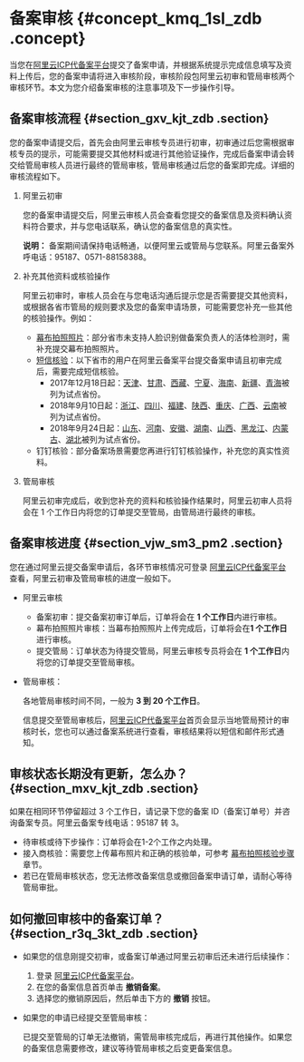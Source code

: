 # 备案审核 {#concept_kmq_1sl_zdb .concept}

当您在[阿里云ICP代备案平台](https://beian.aliyun.com/order/index.htm)提交了备案申请，并根据系统提示完成信息填写及资料上传后，您的备案申请将进入审核阶段，审核阶段包阿里云初审和管局审核两个审核环节。本文为您介绍备案审核的注意事项及下一步操作引导。

## 备案审核流程 {#section_gxv_kjt_zdb .section}

您的备案申请提交后，首先会由阿里云审核专员进行初审，初审通过后您需根据审核专员的提示，可能需要提交其他材料或进行其他验证操作，完成后备案申请会转交给管局审核人员进行最终的管局审核，管局审核通过后您的备案即完成。详细的审核流程如下。

1.  阿里云初审

    您的备案申请提交后，阿里云审核人员会查看您提交的备案信息及资料确认资料符合要求，并与您电话联系，确认您的备案信息的真实性。

    **说明：** 备案期间请保持电话畅通，以便阿里云或管局与您联系。阿里云备案外呼电话：95187、0571-88158388。

2.  补充其他资料或核验操作

    阿里云初审时，审核人员会在与您电话沟通后提示您是否需要提交其他资料，或根据各省市管局的规则要求及您的备案申请场景，可能需要您补充一些其他的核验操作。例如：

    -   [幕布拍照照片](cn.zh-CN/ICP备案流程（PC端）/人脸核验或幕布拍照核验.md#section_nwf_phv_y2b)：部分省市未支持人脸识别做备案负责人的活体检测时，需补充提交幕布拍照照片。
    -   [短信核验](cn.zh-CN/ICP备案流程（PC端）/短信核验.md#)：以下省市的用户在阿里云备案平台提交备案申请且初审完成后，需要完成短信核验。
        -   2017年12月18日起：[天津](http://tj.beian.miit.gov.cn)、[甘肃](http://gs.beian.miit.gov.cn)、[西藏](http://xz.beian.miit.gov.cn)、[宁夏](http://nx.beian.miit.gov.cn)、[海南](http://hi.beian.miit.gov.cn)、[新疆](http://xj.beian.miit.gov.cn)、[青海](http://qh.beian.miit.gov.cn)被列为试点省份。
        -   2018年9月10日起：[浙江](http://zj.beian.miit.gov.cn)、[四川](http://sc.beian.miit.gov.cn)、[福建](http://fj.beian.miit.gov.cn)、[陕西](http://sn.beian.miit.gov.cn)、[重庆](http://cq.beian.miit.gov.cn)、[广西](http://gx.beian.miit.gov.cn)、[云南](http://yn.beian.miit.gov.cn)被列为试点省份。
        -   2018年9月24日起：[山东](http://sd.beian.miit.gov.cn)、[河南](http://ha.beian.miit.gov.cn)、[安徽](http://ah.beian.miit.gov.cn)、[湖南](http://hn.beian.miit.gov.cn)、[山西](http://sx.beian.miit.gov.cn)、[黑龙江](http://hl.beian.miit.gov.cn)、[内蒙古](http://nm.beian.miit.gov.cn)、[湖北](http://hb.beian.miit.gov.cn)被列为试点省份。
    -   钉钉核验：部分备案场景需要您再进行钉钉核验操作，补充您的真实性资料。
3.  管局审核

    阿里云初审完成后，收到您补充的资料和核验操作结果时，阿里云初审人员将会在 1 个工作日内将您的订单提交至管局，由管局进行最终的审核。


## 备案审核进度 {#section_vjw_sm3_pm2 .section}

您在通过阿里云提交备案申请后，各环节审核情况可登录 [阿里云ICP代备案平台](https://beian.aliyun.com/order/index.htm) 查看，阿里云初审及管局审核的进度一般如下。

-   阿里云审核
    -   备案初审：提交备案初审订单后，订单将会在 **1 个工作日**内进行审核。
    -   幕布拍照照片审核：当幕布拍照照片上传完成后，订单将会在**1 个工作日**进行审核。
    -   提交管局：订单状态为待提交管局，阿里云审核专员将会在 **1 个工作日**内将您的订单提交至管局审核。
-   管局审核：

    各地管局审核时间不同，一般为 **3 到 20 个工作日**。

    信息提交至管局审核后，[阿里云ICP代备案平台](https://beian.aliyun.com/order/index.htm)首页会显示当地管局预计的审核时长，您也可以通过备案系统进行查看，审核结果将以短信和邮件形式通知。


## 审核状态长期没有更新，怎么办？ {#section_mxv_kjt_zdb .section}

如果在相同环节停留超过 3 个工作日，请记录下您的备案 ID（备案订单号）并咨询备案专员。阿里云备案专线电话：95187 转 3。

-   待审核或待下步操作：订单将会在1-2个工作之内处理。
-   接入商核验：需要您上传幕布照片和正确的核验单，可参考 [幕布拍照核验步骤](cn.zh-CN/ICP备案流程（PC端）/人脸核验或幕布拍照核验.md#section_nwf_phv_y2b) 章节。
-   若已在管局审核状态，您无法修改备案信息或撤回备案申请订单，请耐心等待管局审批。

## 如何撤回审核中的备案订单？ {#section_r3q_3kt_zdb .section}

-   如果您的信息刚提交初审，或备案订单通过阿里云初审后还未进行后续操作：
    1.  登录 [阿里云ICP代备案平台](https://beian.aliyun.com/order/index.htm)。
    2.  在您的备案信息首页单击 **撤销备案**。
    3.  选择您的撤销原因后，然后单击下方的 **撤销** 按钮。
-   如果您的申请已经提交至管局审核：

    已提交至管局的订单无法撤销，需管局审核完成后，再进行其他操作。如果您的备案信息需要修改，建议等待管局审核之后变更备案信息。


